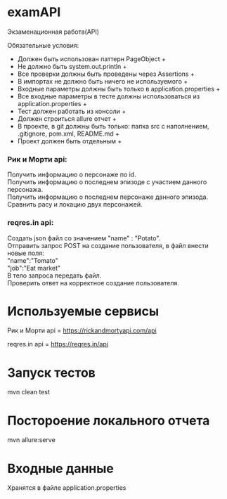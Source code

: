 # examAPI
Экзаменационная работа(API)

Обязательные условия:
- Должен быть использован паттерн PageObject +
- Не должно быть system.out.println +
- Все проверки должны быть проведены через Assertions +
- В импортах не должно быть ничего не используемого +
- Входные параметры должны быть только в application.properties +
- Все входные параметры в тесте должны использоваться из application.properties +
- Тест должен работать из консоли +
- Должен строиться allure отчет +
- В проекте, в git должны быть только: папка src с наполнением, .gitignore, pom.xml, README.md +
- Проект должен быть отдельным +


### Рик и Морти api:
Получить информацию о персонаже по id.\
Получить информацию о последнем эпизоде с участием данного персонажа.\
Получить информацию о последнем персонаже данного эпизода.\
Сравнить расу и локацию двух персонажей.

### reqres.in api:
Создать json файл со значением "name" : "Potato".\
Отправить запрос POST на создание пользователя, в файл внести новые поля:\
"name":"Tomato"\
"job":"Eat market"\
В тело запроса передать файл.\
Проверить ответ на корректное создание пользователя.


# Используемые сервисы
Рик и Морти api = https://rickandmortyapi.com/api

reqres.in api = https://reqres.in/api

# Запуск тестов
mvn clean test

# Постороение локального отчета
mvn allure:serve

# Входные данные
Хранятся в файле application.properties